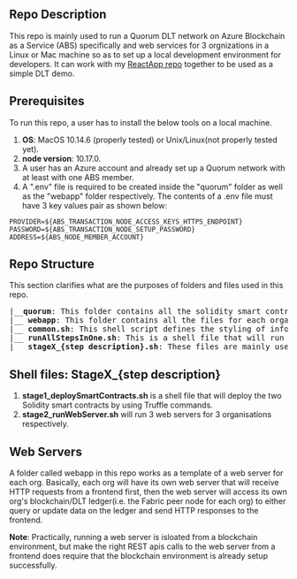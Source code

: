 ## Repo Description
This repo is mainly used to run a Quorum DLT network on Azure Blockchain as a Service (ABS) specifically and web services for 3 orgnizations in a Linux or Mac machine so as to set up a local development environment for developers. It can work with my [ReactApp repo](https://github.com/yunxi-zhang/ReactApp) together to be used as a simple DLT demo.

## Prerequisites
To run this repo, a user has to install the below tools on a local machine.
1. **OS**: MacOS 10.14.6 (properly tested) or Unix/Linux(not properly tested yet).
2. **node version**: 10.17.0.
3. A user has an Azure account and already set up a Quorum network with at least with one ABS member.
4. A ".env" file is required to be created inside the "quorum" folder as well as the "webapp" folder respectively.
The contents of a .env file must have 3 key values pair as shown below:
```
PROVIDER=${ABS_TRANSACTION_NODE_ACCESS_KEYS_HTTPS_ENDPOINT}
PASSWORD=${ABS_TRANSACTION_NODE_SETUP_PASSWORD}
ADDRESS=${ABS_NODE_MEMBER_ACCOUNT}
```

## Repo Structure ##
This section clarifies what are the purposes of folders and files used in this repo.
<pre>
|__<b>quorum</b>: This folder contains all the solidity smart contracts and the truffle deployment files.
|__ <b>webapp</b>: This folder contains all the files for each organisation to run as Web Services.
|__ <b>common.sh</b>: This shell script defines the styling of information printed out. It is used by other shell script files.
|__ <b>runAllStepsInOne.sh</b>: This is a shell file that will run all other shell files named in a way like "stageX_{step description}.sh".
|__ <b>stageX_{step description}.sh</b>: These files are mainly used to automate the setup of a Fabric network in a local machine to quickly set up a local development environment. Details are given in a seperate section later.
</pre>

## Shell files: StageX_{step description}
1. **stage1_deploySmartContracts.sh** is a shell file that will deploy the two Solidity smart contracts by using Truffle commands.
2. **stage2_runWebServer.sh** will run 3 web servers for 3 organisations respectively.

## Web Servers
A folder called webapp in this repo works as a template of a web server for each org.
Basically, each org will have its own web server that will receive HTTP requests from a frontend first, then the web server will access its own org's blockchain/DLT ledger(i.e. the Fabric peer node for each org) to either query or update data on the ledger and send HTTP responses to the frontend.

**Note**: Practically, running a web server is isloated from a blockchain environment, but make the right REST apis calls to the web server from a frontend does require that the blockchain environment is already setup successfully.
